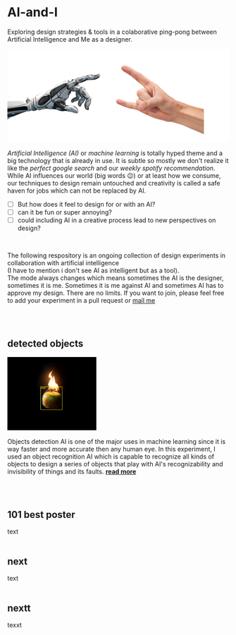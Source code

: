 # AI-and-I
Exploring design strategies &amp; tools in a colaborative ping-pong between Artificial Intelligence and Me as a designer.

![ai and i](img/robot-metal-hand.jpg)

*Artificial Intelligence (AI)* or *machine learning* is totally hyped theme and a big technology that is already in use. It is subtle so mostly we don't realize it like the *perfect google search* and our *weekly spotify recommendation*. While AI influences our world (big words 😉) or at least how we consume, our techniques to design remain untouched and creativity is called a safe haven for jobs which can not be replaced by AI. 

- [ ] But how does it feel to design for or with an AI? 
- [ ] can it be fun or super annoying?  
- [ ] could including AI in a creative process lead to new perspectives on design?

<br>

The following respository is an ongoing collection of design experiments in collaboration with artificial intelligence  
(I have to mention i don't see AI as intelligent but as a tool).  
The mode always changes which means sometimes the AI is the designer, sometimes it is me. Sometimes it is me against AI and sometimes AI has to approve my design. There are no limits. If you want to join, please feel free to add your experiment in a pull request or [mail me](mailto:ciao@pl80.cc?subject=[GitHub]AI%20and%20I)



<br>
<br>

## detected objects
<img src="img/real-apple-png.png" width="40%">  

Objects detection AI is one of the major uses in machine learning since it is way faster and more accurate then any human eye. In this experiment, I used an object recognition AI which is capable to recognize all kinds of objects to design a series of objects that play with AI's recognizability and invisibility of things and its faults. [**read more**](detected-objects/README.md)  

<br>
<br>

## 101 best poster
text 
<br>
<br>

## next
text
<br>
<br>

## nextt
texxt
